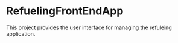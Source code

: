 # RefuelingFrontEndApp

This project provides the user interface for managing the refuleing application.
